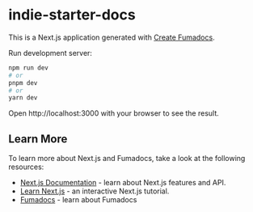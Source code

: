 # indie-starter-docs

This is a Next.js application generated with
[Create Fumadocs](https://github.com/fuma-nama/fumadocs).

Run development server:

```bash
npm run dev
# or
pnpm dev
# or
yarn dev
```

Open http://localhost:3000 with your browser to see the result.

## Learn More

To learn more about Next.js and Fumadocs, take a look at the following
resources:

- [Next.js Documentation](https://nextjs.org/docs) - learn about Next.js
  features and API.
- [Learn Next.js](https://nextjs.org/learn) - an interactive Next.js tutorial.
- [Fumadocs](https://fumadocs.vercel.app) - learn about Fumadocs
